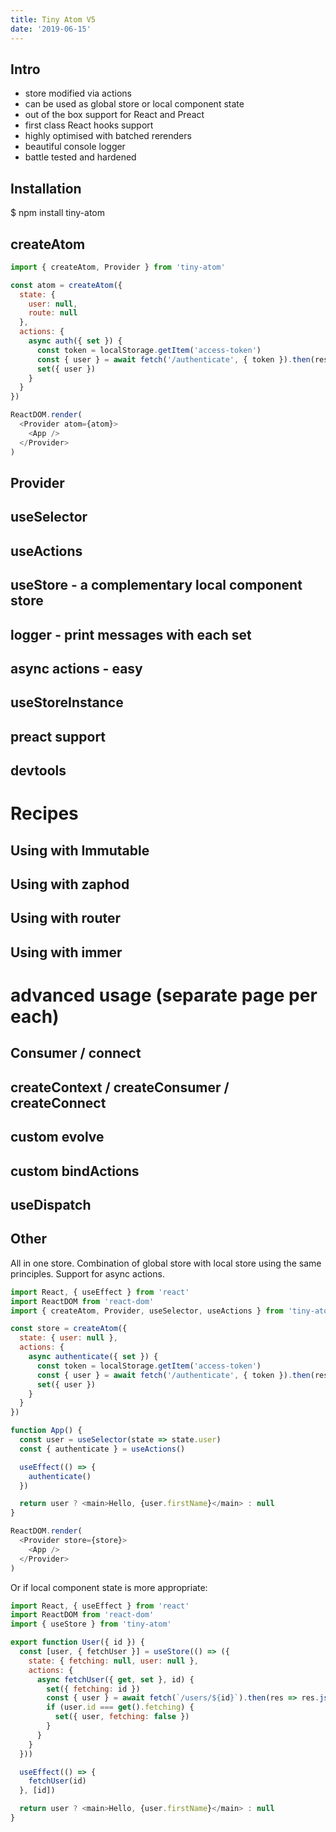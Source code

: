```yaml
---
title: Tiny Atom V5
date: '2019-06-15'
---
```


## Intro

- store modified via actions
- can be used as global store or local component state
- out of the box support for React and Preact
- first class React hooks support
- highly optimised with batched rerenders
- beautiful console logger
- battle tested and hardened

## Installation

\$ npm install tiny-atom

## createAtom

```js
import { createAtom, Provider } from 'tiny-atom'

const atom = createAtom({
  state: {
    user: null,
    route: null
  },
  actions: {
    async auth({ set }) {
      const token = localStorage.getItem('access-token')
      const { user } = await fetch('/authenticate', { token }).then(res => res.json())
      set({ user })
    }
  }
})

ReactDOM.render(
  <Provider atom={atom}>
    <App />
  </Provider>
)
```

## Provider

## useSelector

## useActions

## useStore - a complementary local component store

## logger - print messages with each set

## async actions - easy

## useStoreInstance

## preact support

## devtools

# Recipes

## Using with Immutable

## Using with zaphod

## Using with router

## Using with immer

# advanced usage (separate page per each)

## Consumer / connect

## createContext / createConsumer / createConnect

## custom evolve

## custom bindActions

## useDispatch

## Other

All in one store.
Combination of global store with local store using the same principles.
Support for async actions.

```js
import React, { useEffect } from 'react'
import ReactDOM from 'react-dom'
import { createAtom, Provider, useSelector, useActions } from 'tiny-atom'

const store = createAtom({
  state: { user: null },
  actions: {
    async authenticate({ set }) {
      const token = localStorage.getItem('access-token')
      const { user } = await fetch('/authenticate', { token }).then(res => res.json())
      set({ user })
    }
  }
})

function App() {
  const user = useSelector(state => state.user)
  const { authenticate } = useActions()

  useEffect(() => {
    authenticate()
  })

  return user ? <main>Hello, {user.firstName}</main> : null
}

ReactDOM.render(
  <Provider store={store}>
    <App />
  </Provider>
)
```

Or if local component state is more appropriate:

```js
import React, { useEffect } from 'react'
import ReactDOM from 'react-dom'
import { useStore } from 'tiny-atom'

export function User({ id }) {
  const [user, { fetchUser }] = useStore(() => ({
    state: { fetching: null, user: null },
    actions: {
      async fetchUser({ get, set }, id) {
        set({ fetching: id })
        const { user } = await fetch(`/users/${id}`).then(res => res.json())
        if (user.id === get().fetching) {
          set({ user, fetching: false })
        }
      }
    }
  }))

  useEffect(() => {
    fetchUser(id)
  }, [id])

  return user ? <main>Hello, {user.firstName}</main> : null
}
```
